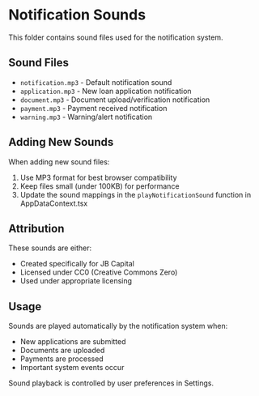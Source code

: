 # Notification Sounds

This folder contains sound files used for the notification system.

## Sound Files

- `notification.mp3` - Default notification sound
- `application.mp3` - New loan application notification
- `document.mp3` - Document upload/verification notification
- `payment.mp3` - Payment received notification
- `warning.mp3` - Warning/alert notification

## Adding New Sounds

When adding new sound files:

1. Use MP3 format for best browser compatibility
2. Keep files small (under 100KB) for performance
3. Update the sound mappings in the `playNotificationSound` function in AppDataContext.tsx

## Attribution

These sounds are either:
- Created specifically for JB Capital
- Licensed under CC0 (Creative Commons Zero)
- Used under appropriate licensing

## Usage

Sounds are played automatically by the notification system when:
- New applications are submitted
- Documents are uploaded
- Payments are processed
- Important system events occur

Sound playback is controlled by user preferences in Settings. 